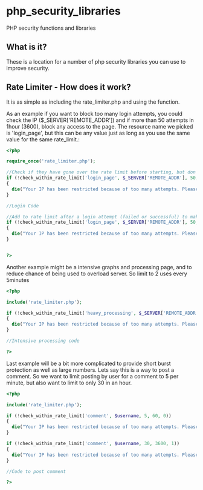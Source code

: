 # php_security_libraries
PHP security functions and libraries

What is it?
-----------

These is a location for a number of php security libraries you can use to improve security.

Rate Limiter - How does it work?
-----------------

It is as simple as including the rate_limiter.php and using the function.

As an example if you want to block too many login attempts, you could check the IP ($_SERVER['REMOTE_ADDR']) and if more than 50 attempts in 1hour (3600), block any access to the page. The resource name we picked is 'login_page', but this can be any value just as long as you use the same value for the same rate_limit.:

``` php
<?php

require_once('rate_limiter.php');

//Check if they have gone over the rate limit before starting, but don't add the IP to the rate limit
if (!check_within_rate_limit('login_page', $_SERVER['REMOTE_ADDR'], 50, 3600, 0))
{
  die("Your IP has been restricted because of too many attempts. Please try again later.\n");
}

//Login Code

//Add to rate limit after a login attempt (failed or successful) to make it harder to brute force passwords
if (!check_within_rate_limit('login_page', $_SERVER['REMOTE_ADDR'], 50, 3600, 1))
{
  die("Your IP has been restricted because of too many attempts. Please try again later.\n");
}


?>
```


Another example might be a intensive graphs and processing page, and to reduce chance of being used to overload server. So limit to 2 uses every 5minutes

``` php
<?php

include('rate_limiter.php');

if (!check_within_rate_limit('heavy_processing', $_SERVER['REMOTE_ADDR'], 2, 300, 1))
{
  die("Your IP has been restricted because of too many attempts. Please try again later.\n");
}

//Intensive processing code

?>
```

Last example will be a bit more complicated to provide short burst protection as well as large numbers. Lets say this is a way to post a comment. So we want to limit posting by user for a comment to 5 per minute, but also want to limit to only 30 in an hour.

``` php
<?php

include('rate_limiter.php');

if (!check_within_rate_limit('comment', $username, 5, 60, 0))
{
  die("Your IP has been restricted because of too many attempts. Please try again later.\n");
}

if (!check_within_rate_limit('comment', $username, 30, 3600, 1))
{
  die("Your IP has been restricted because of too many attempts. Please try again later.\n");
}

//Code to post comment

?>
```

